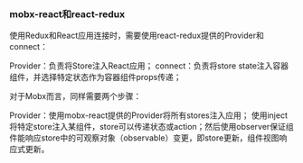 ### mobx-react和react-redux
使用Redux和React应用连接时，需要使用react-redux提供的Provider和connect：

Provider：负责将Store注入React应用；
connect：负责将store state注入容器组件，并选择特定状态作为容器组件props传递；

对于Mobx而言，同样需要两个步骤：

Provider：使用mobx-react提供的Provider将所有stores注入应用；
使用inject将特定store注入某组件，store可以传递状态或action；然后使用observer保证组件能响应store中的可观察对象（observable）变更，即store更新，组件视图响应式更新。

